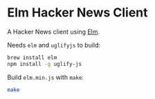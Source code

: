 # Elm Hacker News Client

A Hacker News client using [Elm](https://elm-lang.org]).

Needs `elm` and `uglifyjs` to build:

```sh
brew install elm
npm install -g uglify-js
```

Build `elm.min.js` with `make`:

```sh
make
```

